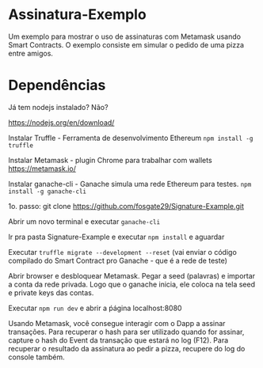 # Assinatura-Exemplo
Um exemplo para mostrar o uso de assinaturas com Metamask usando Smart Contracts. O exemplo consiste em simular o pedido de uma pizza entre amigos.

# Dependências
Já tem nodejs instalado? Não? 

https://nodejs.org/en/download/

Instalar Truffle - Ferramenta de desenvolvimento Ethereum
`npm install -g truffle`

Instalar Metamask - plugin Chrome para trabalhar com wallets
https://metamask.io/

Instalar ganache-cli - Ganache simula uma rede Ethereum para testes. 
`npm install -g ganache-cli`

1o. passo:
git clone https://github.com/fosgate29/Signature-Example.git

Abrir um novo terminal e executar `ganache-cli`

Ir pra pasta Signature-Example e executar `npm install` e aguardar

Executar `truffle migrate --development --reset` (vai enviar o código compilado do Smart Contract pro Ganache - que é a rede de teste)

Abrir browser e desbloquear Metamask.
Pegar a seed (palavras) e importar a conta da rede privada. Logo que o ganache inicia, ele coloca na tela seed e private keys das contas.

Executar `npm run dev` e abrir a ṕágina localhost:8080


Usando Metamask, você consegue interagir com o Dapp a assinar transações. Para recuperar o hash para ser utilizado quando for assinar, capture o hash do Event da transação que estará no log (F12). Para recuperar o resultado da assinatura ao pedir a pizza, recupere do log do console também.
